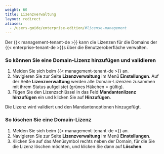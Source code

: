```yaml
---
weight: 60
title: Lizenzverwaltung
layout: redirect
aliases:
  - /users-guide/enterprise-edition/#license-management
---
```


Der {{< management-tenant-de >}} kann die Lizenzen für die Domains der {{< enterprise-tenant-de >}}s über die Benutzeroberfläche verwalten.

### So können Sie eine Domain-Lizenz hinzufügen und validieren

1. Melden Sie sich beim {{< management-tenant-de >}} an.
2. Navigieren Sie zur Seite **Lizenzverwaltung** im Menü **Einstellungen**.
Auf der Seite **Lizenzverwaltung** werden alle Domain-Lizenzen zusammen mit ihrem Status aufgelistet (grünes Häkchen = gültig).
1. Fügen Sie den Lizenzschlüssel in das Feld **Mandantenlizenz hinzufügen** ein und klicken Sie auf **Hinzufügen**.

Die Lizenz wird validiert und den Mandantenoptionen hinzugefügt.

### So löschen Sie eine Domain-Lizenz

1. Melden Sie sich beim {{< management-tenant-de >}} an.
2. Navigieren Sie zur Seite **Lizenzverwaltung** im Menü **Einstellungen**.
3. Klicken Sie auf das Menüsymbol rechts neben der Domain, für die Sie die Lizenz löschen möchten, und klicken Sie dann auf **Löschen**.
